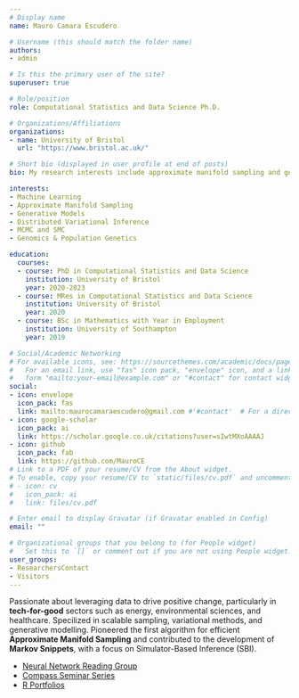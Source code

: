 ```yaml
---
# Display name
name: Mauro Camara Escudero

# Username (this should match the folder name)
authors:
- admin

# Is this the primary user of the site?
superuser: true

# Role/position
role: Computational Statistics and Data Science Ph.D.

# Organizations/Affiliations
organizations:
- name: University of Bristol
  url: "https://www.bristol.ac.uk/"

# Short bio (displayed in user profile at end of posts)
bio: My research interests include approximate manifold sampling and generative models.

interests:
- Machine Learning
- Approximate Manifold Sampling
- Generative Models
- Distributed Variational Inference
- MCMC and SMC
- Genomics & Population Genetics

education:
  courses:
  - course: PhD in Computational Statistics and Data Science
    institution: University of Bristol
    year: 2020-2023
  - course: MRes in Computational Statistics and Data Science
    institution: University of Bristol
    year: 2020
  - course: BSc in Mathematics with Year in Employment
    institution: University of Southampton
    year: 2019

# Social/Academic Networking
# For available icons, see: https://sourcethemes.com/academic/docs/page-builder/#icons
#   For an email link, use "fas" icon pack, "envelope" icon, and a link in the
#   form "mailto:your-email@example.com" or "#contact" for contact widget.
social:
- icon: envelope
  icon_pack: fas
  link: mailto:maurocamaraescudero@gmail.com #'#contact'  # For a direct email link, use "mailto:test@example.org".
- icon: google-scholar
  icon_pack: ai
  link: https://scholar.google.co.uk/citations?user=sIwtMXoAAAAJ
- icon: github
  icon_pack: fab
  link: https://github.com/MauroCE
# Link to a PDF of your resume/CV from the About widget.
# To enable, copy your resume/CV to `static/files/cv.pdf` and uncomment the lines below.
# - icon: cv
#   icon_pack: ai
#   link: files/cv.pdf

# Enter email to display Gravatar (if Gravatar enabled in Config)
email: ""

# Organizational groups that you belong to (for People widget)
#   Set this to `[]` or comment out if you are not using People widget.
user_groups:
- ResearchersContact
- Visitors
---
```

Passionate about leveraging data to drive positive change, particularly in **tech-for-good** sectors such as energy, environmental sciences, and healthcare. Specilized in scalable sampling, variational methods, and generative modelling. 
Pioneered the first algorithm for efficient **Approximate Manifold Sampling** and contributed to the development of **Markov Snippets**, with a focus on Simulator-Based Inference (SBI).

- [Neural Network Reading Group](https://neuralnetworksbristol.netlify.app/)
- [Compass Seminar Series](https://compass.blogs.bristol.ac.uk/compass-seminar-series/)
- [R Portfolios](https://statisticalcomputingportfolio.netlify.com/)

